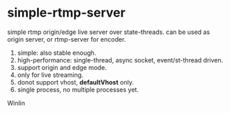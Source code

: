simple-rtmp-server
==================

simple rtmp origin/edge live server over state-threads.
can be used as origin server, or rtmp-server for encoder.

1. simple: also stable enough.
2. high-performance: single-thread, async socket, event/st-thread driven.
3. support origin and edge mode.
4. only for live streaming.
5. donot support vhost, __defaultVhost__ only.
6. single process, no multiple processes yet.

Winlin
